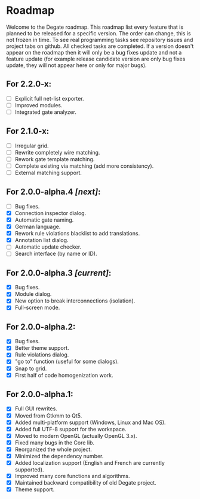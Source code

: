 # Roadmap

Welcome to the Degate roadmap. This roadmap list every feature that is planned to be released for a specific version. The order can change, this is not frozen in time. To see real programming tasks see repository issues and project tabs on github. All checked tasks are completed. If a version doesn't appear on the roadmap then it will only be a bug fixes update and not a feature update (for example release candidate version are only bug fixes update, they will not appear here or only for major bugs).

## For 2.2.0-x:

- [ ] Explicit full net-list exporter.
- [ ] Improved modules.
- [ ] Integrated gate analyzer.

## For 2.1.0-x:

- [ ] Irregular grid.
- [ ] Rewrite completely wire matching.
- [ ] Rework gate template matching.
- [ ] Complete existing via matching (add more consistency).
- [ ] External matching support.

## For 2.0.0-alpha.4 *[next]*:

- [ ] Bug fixes.
- [x] Connection inspector dialog.
- [x] Automatic gate naming.
- [x] German language.
- [x] Rework rule violations blacklist to add translations.
- [x] Annotation list dialog.
- [ ] Automatic update checker.
- [ ] Search interface (by name or ID).

## For 2.0.0-alpha.3 *[**current**]*:

- [x] Bug fixes.
- [x] Module dialog.
- [x] New option to break interconnections (isolation).
- [x] Full-screen mode.

## For 2.0.0-alpha.2:

- [x] Bug fixes.
- [x] Better theme support.
- [x] Rule violations dialog.
- [x] "go to" function (useful for some dialogs).
- [x] Snap to grid.
- [x] First half of code homogenization work.

## For 2.0.0-alpha.1:

- [x] Full GUI rewrites.
- [x] Moved from Gtkmm to Qt5.
- [x] Added multi-platform support (Windows, Linux and Mac OS).
- [x] Added full UTF-8 support for the workspace.
- [x] Moved to modern OpenGL (actually OpenGL 3.x).
- [x] Fixed many bugs in the Core lib.
- [x] Reorganized the whole project.
- [x] Minimized the dependency number.
- [x] Added localization support (English and French are currently supported).
- [x] Improved many core functions and algorithms.
- [x] Maintained backward compatibility of old Degate project.
- [x] Theme support.